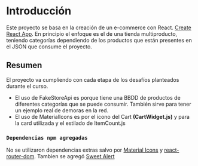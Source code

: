 # Introducción

Este proyecto se basa en la creación de un e-commerce con React. [Create React App](https://github.com/facebook/create-react-app). En principio el enfoque es el de una tienda multiproducto, teniendo categorías dependiendo de los productos que están presentes en el JSON que consume el proyecto.

## Resumen

El proyecto va cumpliendo con cada etapa de los desafíos planteados durante el curso.

- El uso de FakeStoreApi es porque tiene una BBDD de productos de diferentes categorías que se puede consumir. También sirve para tener un ejemplo real de demoras en la red.
- El uso de MaterialIcons es por el ícono del Cart **(CartWidget.js)** y para la card utilizada y el estilado de ItemCount.js

### `Dependencias npm agregadas`

No se utilizaron dependencias extras salvo por [Material Icons](https://mui.com/material-ui/material-icons/) y [react-router-dom](https://www.npmjs.com/package/react-router-dom). Tambien se agregó [Sweet Alert](https://sweetalert2.github.io/#download)